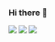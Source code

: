 ### Hi there 👋
<img src="https://img.shields.io/badge/CSS-1572B6?style=flat-square&logo=CSS&logoColor=white"/> <img src="https://img.shields.io/badge/Html5-E34F26?style=flat-square&logo=Html5&logoColor=white"/> <img src="https://img.shields.io/badge/Android-3DDC84?style=flat-square&logo=Android&logoColor=white"/>
